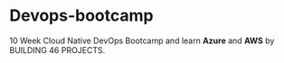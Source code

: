 # Devops-bootcamp

10 Week Cloud Native DevOps Bootcamp and learn **Azure** and **AWS** by BUILDING 46 PROJECTS.
